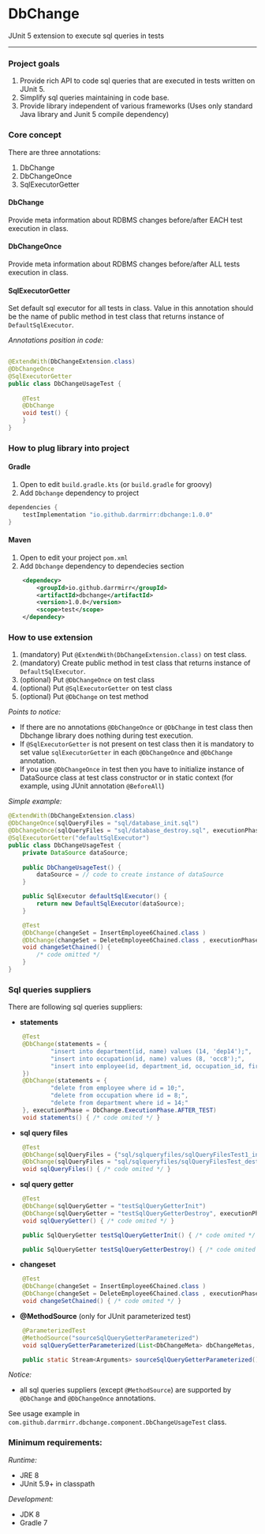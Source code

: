 # DbChange
JUnit 5 extension to execute sql queries in tests

---

### Project goals

1. Provide rich API to code sql queries that are executed in tests written on JUnit 5.
2. Simplify sql queries maintaining in code base.
3. Provide library independent of various frameworks (Uses only standard Java library and Junit 5 compile dependency)

### Core concept

There are three annotations:
1. DbChange
2. DbChangeOnce
3. SqlExecutorGetter

#### DbChange
Provide meta information about RDBMS changes before/after EACH test execution in class.

#### DbChangeOnce
Provide meta information about RDBMS changes before/after ALL tests execution in class.

#### SqlExecutorGetter
Set default sql executor for all tests in class. Value in this annotation should be the name of public method in test class that returns instance of `DefaultSqlExecutor`.

*Annotations position in code:*

```java

@ExtendWith(DbChangeExtension.class)
@DbChangeOnce
@SqlExecutorGetter
public class DbChangeUsageTest {
    
    @Test
    @DbChange
    void test() {
    }
}
```

### How to plug library into project

#### Gradle
1. Open to edit `build.gradle.kts` (or `build.gradle` for groovy)
2. Add `Dbchange` dependency to project
```kotlin
dependencies {
    testImplementation "io.github.darrmirr:dbchange:1.0.0"
}
```

#### Maven
1. Open to edit your project `pom.xml`
2. Add `Dbchange` dependency to dependecies section
```xml
    <dependecy>
        <groupId>io.github.darrmirr</groupId>
        <artifactId>dbchange</artifactId>
        <version>1.0.0</version>
        <scope>test</scope>
    </dependecy>
```

### How to use extension
1. (mandatory) Put `@ExtendWith(DbChangeExtension.class)` on test class.
2. (mandatory) Create public method in test class that returns instance of `DefaultSqlExecutor`.
3. (optional) Put `@DbChangeOnce` on test class 
4. (optional) Put `@SqlExecutorGetter` on test class 
5. (optional) Put `@DbChange` on test method 

*Points to notice:* 
- If there are no annotations `@DbChangeOnce` or `@DbChange` in test class then Dbchange library does nothing during test execution.
- If `@SqlExecutorGetter` is not present on test class then it is mandatory to set value `sqlExecutorGetter` in each `@DbChangeOnce` and `@DbChange` annotation.
- If you use `@DbChangeOnce` in test then you have to initialize instance of DataSource class at test class constructor or in static context (for example, using JUnit annotation `@BeforeAll`)

*Simple example:*

```java
@ExtendWith(DbChangeExtension.class)
@DbChangeOnce(sqlQueryFiles = "sql/database_init.sql")
@DbChangeOnce(sqlQueryFiles = "sql/database_destroy.sql", executionPhase = ExecutionPhase.AFTER_ALL)
@SqlExecutorGetter("defaultSqlExecutor")
public class DbChangeUsageTest {
    private DataSource dataSource;
    
    public DbChangeUsageTest() {
        dataSource = // code to create instance of dataSource 
    }

    public SqlExecutor defaultSqlExecutor() {
        return new DefaultSqlExecutor(dataSource);
    }

    @Test
    @DbChange(changeSet = InsertEmployee6Chained.class )
    @DbChange(changeSet = DeleteEmployee6Chained.class , executionPhase = DbChange.ExecutionPhase.AFTER_TEST)
    void changeSetChained() {
        /* code omitted */
    }
}
```

### Sql queries suppliers

There are following sql queries suppliers:
- **statements**
```java
    @Test
    @DbChange(statements = {
            "insert into department(id, name) values (14, 'dep14');",
            "insert into occupation(id, name) values (8, 'occ8');",
            "insert into employee(id, department_id, occupation_id, first_name, last_name) values (10, 14, 8, 'Ivan', 'Ivanov')"
    })
    @DbChange(statements = {
            "delete from employee where id = 10;",
            "delete from occupation where id = 8;",
            "delete from department where id = 14;"
    }, executionPhase = DbChange.ExecutionPhase.AFTER_TEST)
    void statements() { /* code omited */ }
```
- **sql query files**
```java
    @Test
    @DbChange(sqlQueryFiles = {"sql/sqlqueryfiles/sqlQueryFilesTest1_init.sql", "sql/sqlqueryfiles/sqlQueryFilesTest2_init.sql"})
    @DbChange(sqlQueryFiles = "sql/sqlqueryfiles/sqlQueryFilesTest_destroy.sql", executionPhase = DbChange.ExecutionPhase.AFTER_TEST)
    void sqlQueryFiles() { /* code omited */ }
```
- **sql query getter**
```java
    @Test
    @DbChange(sqlQueryGetter = "testSqlQueryGetterInit")
    @DbChange(sqlQueryGetter = "testSqlQueryGetterDestroy", executionPhase = DbChange.ExecutionPhase.AFTER_TEST)
    void sqlQueryGetter() { /* code omited */ }

    public SqlQueryGetter testSqlQueryGetterInit() { /* code omited */ }

    public SqlQueryGetter testSqlQueryGetterDestroy() { /* code omited */ }
```
- **changeset**
```java
    @Test
    @DbChange(changeSet = InsertEmployee6Chained.class )
    @DbChange(changeSet = DeleteEmployee6Chained.class , executionPhase = DbChange.ExecutionPhase.AFTER_TEST)
    void changeSetChained() { /* code omited */ }
```
- **@MethodSource** (only for JUnit parameterized test)
```java
    @ParameterizedTest
    @MethodSource("sourceSqlQueryGetterParameterized")
    void sqlQueryGetterParameterized(List<DbChangeMeta> dbChangeMetas, List<Department> expectedDepartments) { /* code omited */ }

    public static Stream<Arguments> sourceSqlQueryGetterParameterized() { /* code omited */ }
```

*Notice:*
- all sql queries suppliers (except `@MethodSource`) are supported by `@DbChange` and `@DbChangeOnce` annotations.


See usage example in `com.github.darrmirr.dbchange.component.DbChangeUsageTest` class.

### Minimum requirements:

*Runtime:*
- JRE 8
- JUnit 5.9+ in classpath

*Development:*
- JDK 8
- Gradle 7

